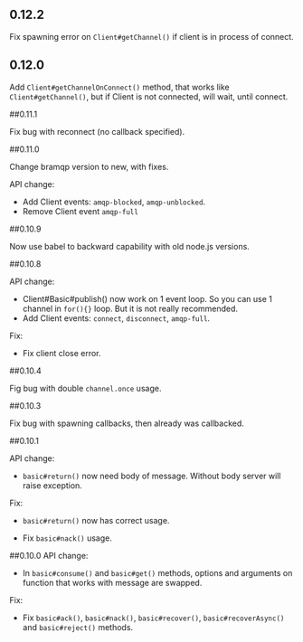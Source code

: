 ## 0.12.2

Fix spawning error on `Client#getChannel()` if client is in process of connect.

## 0.12.0

Add `Client#getChannelOnConnect()` method, that works like `Client#getChannel()`, but if Client is not connected,
will wait, until connect.

##0.11.1

Fix bug with reconnect (no callback specified).

##0.11.0

Change bramqp version to new, with fixes.

API change:

* Add Client events: `amqp-blocked`, `amqp-unblocked`.
* Remove Client event `amqp-full`


##0.10.9

Now use babel to backward capability with old node.js versions.

##0.10.8

API change:

* Client#Basic#publish() now work on 1 event loop. So you can use 1 channel in `for(){}` loop. 
But it is not really recommended.
* Add Client events: `connect`, `disconnect`, `amqp-full`.

Fix:

* Fix client close error.
 

##0.10.4

Fig bug with double `channel.once` usage.

##0.10.3

Fix bug with spawning callbacks, then already was callbacked. 


##0.10.1

API change:

* `basic#return()` now need body of message. Without body server will raise exception.

Fix:

* `basic#return()` now has correct usage.

* Fix `basic#nack()` usage. 



##0.10.0
API change:

* In `basic#consume()` and `basic#get()` methods, options and arguments on 
function that works with message are swapped.


Fix:

* Fix `basic#ack()`, `basic#nack()`, `basic#recover()`, `basic#recoverAsync()` 
and `basic#reject()` methods.
